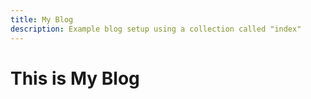 ```yaml
---
title: My Blog
description: Example blog setup using a collection called "index"
---
```


# This is My Blog

